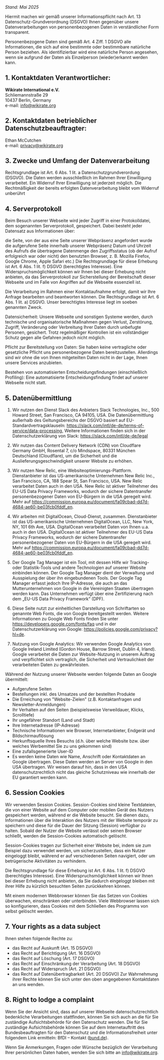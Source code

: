 _Stand: Mai 2025_

Hiermit machen wir gemäß unserer Informationspflicht nach Art. 13 Datenschutz-Grundverordnung (DSGVO) Ihnen gegenüber unsere Datenverarbeitungen von personenbezogenen Daten in verständlicher Form transparent.

Personenbezogene Daten sind gemäß Art. 4 Ziff. 1 DSGVO alle Informationen, die sich auf eine bestimmte oder bestimmbare natürliche Person beziehen. Als identifizierbar wird eine natürliche Person angesehen, wenn sie aufgrund der Daten als Einzelperson (wieder)erkannt werden kann.

## 1. Kontaktdaten Verantwortlicher:

**Wikirate International e.V.**<br>
Schliemannstraße 29<br>
10437 Berlin, Germany <br>
e-mail: [info@wikirate.org](mailto:info@wikirate.org)

## 2. Kontaktdaten betrieblicher Datenschutzbeauftragter:

Ethan McCutchen<br>
e-mail: [privacy@wikirate.org](mailto:privacy@wikirate.org) 

## 3. Zwecke und Umfang der Datenverarbeitung

Rechtsgrundlage ist Art. 6 Abs. 1 lit. a Datenschutzgrundverordung (DSGVO). Die Daten werden ausschließlich im Rahmen Ihrer Einwilligung verarbeitet. Ein Widerruf Ihrer Einwilligung ist jederzeit möglich. Die Rechtmäßigkeit der bereits erfolgten Datenverarbeitung bleibt vom Widerruf unberührt

## 4. Serverprotokoll

Beim Besuch unserer Webseite wird jeder Zugriff in einer Protokolldatei, dem sogenannten Serverprotokoll, gespeichert. Dabei besteht jeder Datensatz aus Informationen über:

die Seite, von der aus eine Seite unserer Webpräsenz angefordert wurde
die aufgerufene Seite innerhalb unserer Webpräsenz
Datum und Uhrzeit des Aufrufs
die übertragene Datenmenge
den Zugriffsstatus (ob der Aufruf erfolgreich war oder nicht)
den benutzten Browser, z. B. Mozilla Firefox, Google Chrome, Apple Safari etc.)
Die Rechtsgrundlage für diese Erhebung ist Art. 6 Abs. 1 lit. f) DSGVO (berechtigtes Interesse). Eine Widerspruchsmöglichkeit können wir Ihnen bei dieser Erhebung nicht anbieten, da das Serverprotokoll zur Sicherstellung der Bereitschaft dieser Webseite und im Falle von Angriffen auf die Webseite essenziell ist.

Die Verarbeitung im Rahmen einer Kontaktaufnahme erfolgt, damit wir Ihre Anfrage bearbeiten und beantworten können. Die Rechtsgrundlage ist Art. 6 Abs. 1 lit. a) DSGVO. Unser berechtigtes Interesse liegt im soeben genannten Zweck.

Datensicherheit: Unsere Webseite und sonstigen Systeme werden, durch technische und organisatorische Maßnahmen gegen Verlust, Zerstörung, Zugriff, Veränderung oder Verbreitung Ihrer Daten durch unbefugte Personen, gesichert. Trotz regelmäßiger Kontrollen ist ein vollständiger Schutz gegen alle Gefahren jedoch nicht möglich.

Pflicht zur Bereitstellung von Daten: Sie haben keine vertragliche oder gesetzliche Pflicht uns personenbezogene Daten bereitzustellen. Allerdings sind wir ohne die von Ihnen mitgeteilten Daten nicht in der Lage, Ihnen unsere Services anzubieten.

Bestehen von automatisierten Entscheidungsfindungen (einschließlich Profiling): Eine automatisierte Entscheidungsfindung findet auf unserer Webseite nicht statt.

## 5. Datenübermittlung

1. Wir nutzen den Dienst Slack des Anbieters Slack Technologies, Inc., 500 Howard Street, San Francisco, CA 94105, USA. Die Datenübermittlung außerhalb des Geltungsbereichs der DSGVO basiert auf EU-Standardvertragsklauseln: https://slack.com/intl/de-de/terms-of-service/data-processing, Weitere Informationen finden sich in der Datenschutzerklärung von Slack: https://slack.com/intl/de-de/legal 

2. Wir nutzen das Content Delivery Network (CDN) von Cloudflare Germany GmbH, Rosental 7, c/o Mindspace, 80331 München Deutschland (Cloudflare), um die Sicherheit und die Auslieferungsgeschwindigkeit unserer Website zu erhöhen. 

3. Wir nutzen New Relic, eine Websiteoptimierungs-Plattform. Dienstanbieter ist das US-amerikanische Unternehmen New Relic Inc., San Francisco, CA, 188 Spear St, San Francisco, USA. New Relic verarbeitet Daten auch in den USA. New Relic ist aktiver Teilnehmer des EU-US Data Privacy Frameworks, wodurch der sichere Datentransfer personenbezogener Daten von EU-Bürgern in die USA geregelt wird. Mehr auf https://commission.europa.eu/document/fa09cbad-dd7d-4684-ae60-be03fcb0fddf_en.

4. Wir arbeiten mit DigitalOcean, Cloud-Dienst, zusammen. Dienstanbieter ist das US-amerikanische Unternehmen DigitalOcean, LLC, New York, NY, 101 6th Ave, USA. DigitalOcean verarbeitet Daten von Ihnen u.a. auch in den USA. DigitalOcean ist aktiver Teilnehmer des EU-US Data Privacy Frameworks, wodurch der sichere Datentransfer personenbezogener Daten von EU-Bürgern in die USA geregelt wird. Mehr auf https://commission.europa.eu/document/fa09cbad-dd7d-4684-ae60-be03fcb0fddf_en.

5. Der Google Tag Manager ist ein Tool, mit dessen Hilfe wir Tracking- oder Statistik-Tools und andere Technologien auf unserer Website einbinden können. Der Google Tag Manager dient der Verwaltung und Ausspielung der über ihn eingebundenen Tools. Der Google Tag Manager erfasst jedoch Ihre IP-Adresse, die auch an das Mutterunternehmen von Google in die Vereinigten Staaten übertragen werden kann. Das Unternehmen verfügt über eine Zertifizierung nach dem „EU-US Data Privacy Framework“ (DPF).

6. Diese Seite nutzt zur einheitlichen Darstellung von Schriftarten so genannte Web Fonts, die von Google bereitgestellt werden. Weitere Informationen zu Google Web Fonts finden Sie unter https://developers.google.com/fonts/faq und in der Datenschutzerklärung von Google: https://policies.google.com/privacy?hl=de.

7. Nutzung von Google Analytics: Wir verwenden Google Analytics von Google Ireland Limited (Gordon House, Barrow Street, Dublin 4, Irland). Google verarbeitet die Daten zur Website-Nutzung in unserem Auftrag und verpflichtet sich vertraglich, die Sicherheit und Vertraulichkeit der verarbeiteten Daten zu gewährleisten.

Während der Nutzung unserer Webseite werden folgende Daten an Google übermittelt:

- Aufgerufene Seiten
- Bestellungen inkl. des Umsatzes und der bestellten Produkte
- Die Erreichung von "Website-Zielen" (z.B. Kontaktanfragen und Newsletter-Anmeldungen)
- Ihr Verhalten auf den Seiten (beispielsweise Verweildauer, Klicks, Scrolltiefe)
- Ihr ungefährer Standort (Land und Stadt)
- Ihre Internetadresse (IP-Adresse)
- Technische Informationen wie Browser, Internetanbieter, Endgerät und Bildschirmauflösung
- Herkunftsquelle Ihres Besuchs (d.h. über welche Website bzw. über welches Werbemittel Sie zu uns gekommen sind)
- Eine zufallsgenerierte User-ID
- Es werden keine Daten wie Name, Anschrift oder Kontaktdaten an Google übertragen.
Diese Daten werden an Server von Google in den USA übertragen. Wir weisen darauf hin, dass in den USA datenschutzrechtlich nicht das gleiche Schutzniveau wie innerhalb der EU garantiert werden kann.

## 6. Session Cookies

Wir verwenden Session Cookies. Session-Cookies sind kleine Textdateien, die von einer Website auf dem Computer oder mobilen Gerät des Nutzers gespeichert werden, während er die Website besucht. Sie dienen dazu, Informationen über die Interaktion des Nutzers mit der Website temporär zu speichern und diese für die Dauer der Sitzung (Session) verfügbar zu halten. Sobald der Nutzer die Website verlässt oder seinen Browser schließt, werden die Session-Cookies automatisch gelöscht.

Session-Cookies tragen zur Sicherheit einer Website bei, indem sie zum Beispiel dazu verwendet werden, um sicherzustellen, dass ein Nutzer eingeloggt bleibt, während er auf verschiedenen Seiten navigiert, oder um betrügerische Aktivitäten zu verhindern.

Die Rechtsgrundlage für diese Erhebung ist Art. 6 Abs. 1 lit. f) DSGVO (berechtigtes Interesse). Eine Widerspruchsmöglichkeit können wir Ihnen bei dieser Erhebung nicht anbieten, da Sie dadurch eingeloggt bleiben mit ihrer Hilfe zu kürzlich besuchten Seiten zurückkehren können.

Mit einem modernen Webbrowser können Sie das Setzen von Cookies überwachen, einschränken oder unterbinden. Viele Webbrowser lassen sich so konfigurieren, dass Cookies mit dem Schließen des Programms von selbst gelöscht werden.

## 7. Your rights as a data subject

Ihnen stehen folgende Rechte zu:

- das Recht auf Auskunft (Art. 15 DSGVO)
- das Recht auf Berichtigung (Art. 16 DSGVO)
- das Recht auf Löschung (Art. 17 DSGVO)
- das Recht auf Einschränkung der Verarbeitung (Art. 18 DSGVO)
- das Recht auf Widerspruch (Art. 21 DSGVO)
- das Recht auf Datenübertragbarkeit (Art. 20 DSGVO)
Zur Wahrnehmung ihrer Rechte können Sie sich unter den oben angegebenen Kontaktdaten an uns wenden.

## 8. Right to lodge a complaint

Wenn Sie der Ansicht sind, dass auf unserer Webseite datenschutzrechtlich bedenkliche Verarbeitungen stattfinden, können Sie sich auch an die für Sie zuständige Aufsichtsbehörde für den Datenschutz wenden. Die für Sie zuständige Aufsichtsbehörde können Sie auf dem Internetauftritt des Bundesbeauftragten für den Datenschutz und die Informationsfreiheit unter folgendem Link ermitteln: BfDI – Kontakt ([bund.de](https://bund.de)).

Wenn Sie Anmerkungen, Fragen oder Wünsche bezüglich der Verarbeitung Ihrer persönlichen Daten haben, wenden Sie sich bitte an [info@wikirate.org](mailto:info@wikirate.org).
